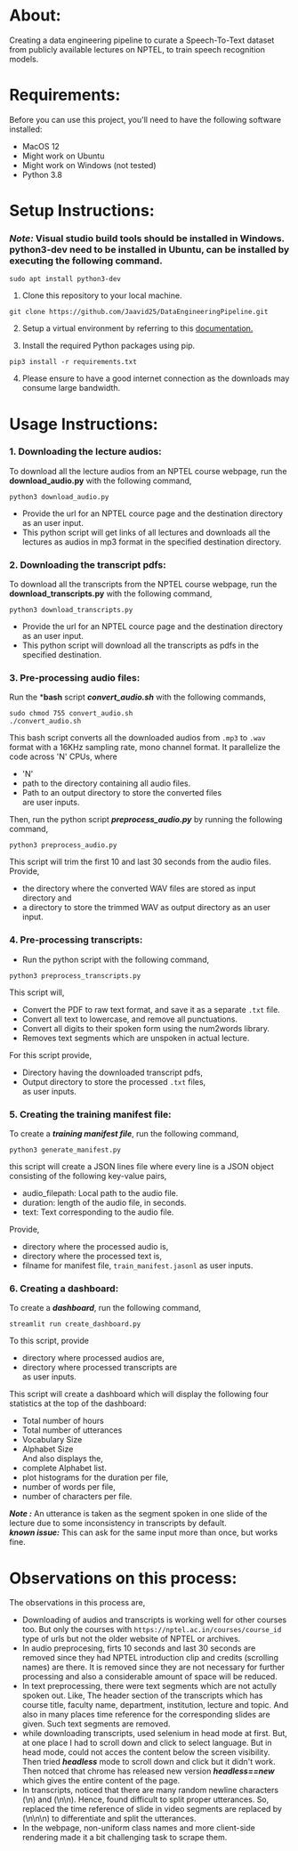 # About:
   Creating a data engineering pipeline to curate a Speech-To-Text dataset from publicly available
lectures on NPTEL, to train speech recognition models.

# Requirements:
   Before you can use this project, you'll need to have the following software installed:  
   
   * MacOS 12 
   * Might work on Ubuntu  
   * Might work on Windows (not tested)  
   * Python 3.8
      
# Setup Instructions:
  ### ***Note:*** Visual studio build tools should be installed in Windows. python3-dev need to be installed in Ubuntu, can be installed by executing the following command.
   ```
   sudo apt install python3-dev
   
   ```
   1. Clone this repository to your local machine.  
   ``` 
   git clone https://github.com/Jaavid25/DataEngineeringPipeline.git
   ```  
   2. Setup a virtual environment by referring to this [documentation.](https://docs.python.org/3/library/venv.html)
      
   3. Install the required Python packages using pip.
   ```
   pip3 install -r requirements.txt 
   ``` 
   
   4. Please ensure to have a good internet connection as the downloads may consume large bandwidth.  
   
# Usage Instructions:  

   ### 1. Downloading the lecture audios:  
   To download all the lecture audios from an NPTEL course webpage, run the **download_audio.py** with the following command,  
   ```
   python3 download_audio.py
   ```  
   * Provide the url for an NPTEL cource page and the destination directory as an user input.  
   * This python script will get links of all lectures and downloads all the lectures as audios in mp3 format in the specified destination directory.
   
   ### 2. Downloading the transcript pdfs:  
   To download all the transcripts from the NPTEL course webpage, run the **download_transcripts.py** with the following command,
   ```
   python3 download_transcripts.py
   ```
   * Provide the url for an NPTEL cource page and the destination directory as an user input.
   * This python script will download all the transcripts as pdfs in the specified destination.
   
   ### 3. Pre-processing audio files:  
   Run the ***bash** script ***convert_audio.sh*** with the following commands,
   ```
   sudo chmod 755 convert_audio.sh
   ./convert_audio.sh
   ```  
   This bash script converts all the downloaded audios from `.mp3` to `.wav` format with a
   16KHz sampling rate, mono channel format. It parallelize the code across 'N' CPUs, where
   * 'N'  
   * path to the directory containing all audio files. 
   * Path to an output directory to store the converted files  
   are user inputs.  
     
   Then, run the python script ***preprocess_audio.py*** by running the following command,
   ```
   python3 preprocess_audio.py
   ```
   This script will trim the first 10 and last 30 seconds from the audio files.  
   Provide, 
   * the directory where the converted WAV files are stored as input directory and 
   * a directory to store the trimmed WAV as output directory 
   as an user input.
   ### 4. Pre-processing transcripts:  
   * Run the python script with the following command,
   ```
   python3 preprocess_transcripts.py
   ```  
   This script will,
   * Convert the PDF to raw text format, and save it as a separate `.txt` file.  
   * Convert all text to lowercase, and remove all punctuations.  
   * Convert all digits to their spoken form using the num2words library.  
   * Removes text segments which are unspoken in actual lecture.  
     
   For this script provide,  
   * Directory having the downloaded transcript pdfs,  
   * Output directory to store the processed `.txt` files,  
   as user inputs.  
   
   ### 5. Creating the training manifest file:  
   
   To create a ***training manifest file***, run the following command,
   ```
   python3 generate_manifest.py
   ```
   this script will create a JSON lines file where every line is a JSON object consisting of the following
   key-value pairs,  
   * audio_filepath: Local path to the audio file.  
   * duration: length of the audio file, in seconds.
   * text: Text corresponding to the audio file.  
     
   Provide,  
   * directory where the processed audio is,  
   * directory where the processed text is,  
   * filname for manifest file, `train_manifest.jasonl` 
   as user inputs.
   
   ### 6. Creating a dashboard:  
   To create a ***dashboard***, run the following command,  
   ```  
   streamlit run create_dashboard.py  
   ```  
   
   To this script, provide  
   * directory where processed audios are,  
   * directory where processed transcripts are  
   as user inputs.  
   
   This script will create a dashboard which will display the following four statistics at the top of the dashboard:
   * Total number of hours
   * Total number of utterances
   * Vocabulary Size
   * Alphabet Size  
   And also displays the,   
   * complete Alphabet list.  
   * plot histograms for the duration per file,  
   * number of words per file,  
   * number of characters per file.  
   
   ***Note :*** An utterance is taken as the segment spoken in one slide of the lecture due to some inconsistency in transcripts by default.  
   ***known issue:*** This can ask for the same input more than once, but works fine.
# Observations on this process:  

The observations in this process are,  
  
* Downloading of audios and transcripts is working well for other courses too. But only the courses with `https://nptel.ac.in/courses/course_id` type of urls but not the older website of NPTEL or archives.  
* In audio preprocesing, firts 10 seconds and last 30 seconds are removed since they had NPTEL introduction clip and credits (scrolling names) are there. It is removed since they are not necessary for further processing and also a considerable amount of space will be reduced.  
* In text preprocessing, there were text segments which are not actully spoken out. Like, The header section of the transcripts which has course title, faculty name, department, institution, lecture and topic. And also in many places time reference for the corresponding slides are given. Such text segments are removed.  
* while downloading transcripts, used selenium in head mode at first. But, at one place I had to scroll down and click to select language. But in head mode, could not acces the content below the screen visibility. Then tried ***headless*** mode to scroll down and click but it didn't work. Then notced that chrome has released new version ***headless==new*** which gives the entire content of the page.  
* In transcripts, noticed that there are many random newline characters (\n) and (\n\n). Hence, found difficult to split proper utterances. So, replaced the time reference of slide in video segments are replaced by (\n\n\n) to differentiate and split the utterances.
* In the webpage, non-uniform class names and more client-side rendering made it a bit challenging task to scrape them.


